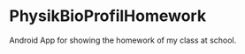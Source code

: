 PhysikBioProfilHomework
=======================

Android App for showing the homework of my class at school.
